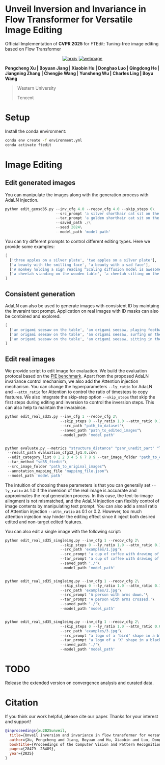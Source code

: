 # Unveil Inversion and Invariance in Flow Transformer for Versatile Image Editing

Official Implementation of **CVPR 2025** for FTEdit: Tuning-free image editing based on Flow Transformer

<div style="display: flex; justify-content: center; align-items: center;">
  <a href="https://arxiv.org/pdf/2411.15843" style="margin: 0 2px;">
    <img src='https://img.shields.io/badge/arXiv-2411.10499-red?style=flat&logo=arXiv&logoColor=red' alt='arxiv'>
  </a>
  <a href='https://pengchengpcx.github.io/EditFT/' style="margin: 0 2px;">
    <img src='https://img.shields.io/badge/Webpage-Project-silver?style=flat&logo=&logoColor=orange' alt='webpage'>
  </a>
</div>

**Pengcheng Xu | Boyuan Jiang | Xiaobin Hu | Donghao Luo | Qingdong He | Jiangning Zhang | Chengjie Wang | Yunsheng Wu | Charles Ling | Boyu Wang**

> Western University
> 
> Tencent


# Setup
Install the conda environment:
```bash
conda env create -f environment.yml
conda activate ftedit
```

# Image Editing

## Edit generated images
You can manipulate the images along with the generation process with AdaLN injection.

``` python
python edit_gensd35.py --inv_cfg 4.0 --recov_cfg 4.0 --skip_steps 0\
                       --src_prompt 'a silver shorthair cat sit on the wooden table'\
                       --tar_prompt 'a golden shorthair cat sit on the wooden table'\
                       --saved_path ./\
                       --seed 2024\
                       --model_path 'model path'
```


You can try different prompts to control different editing types. Here we provide some examples:

``` python
[
  ['three apples on a silver plate', 'two apples on a silver plate'],
  ['a beauty with the smilling face', 'a beauty with a sad face'],
  ['A monkey holding a sign reading ”Scaling diffusion model is awesome!', 'A monkey holding a sign reading ”Scaling transformers model is awesome!'],
  ['a cheetah standing on the wooden table', 'a cheetah sitting on the wooden table'],
]
```


## Consistent generation
AdaLN can also be used to generate images with consistent ID by maintaing the invaraint text prompt. Application on real images with ID masks can also be combined and explored.

``` python
[
  ['an origami seesaw on the table', 'an origami seesaw, playing football'],
  ['an origami seesaw on the table', 'an origami seesaw, surfing on the sea'],
  ['an origami seesaw on the table', 'an origami seesaw, sitting in the meadow'],
]
```




## Edit real images
We provide script to edit image for evaluation. We build the evaluation protocal based on the [PIE benchmark](https://github.com/cure-lab/PnPInversion). Apart from the proposed AdaLN invariance control mechanism, we also add the Attention injection mechanism. You can change the hyperparameters `--ly_ratio` for AdaLN and `--attn_ratio` for Attention to control the ratio of timesteps to copy features. We also integrate the skip-step option `--skip_steps` that skip the first steps during editing and inversion to control the inversion steps. This can also help to maintain the invaraince.


``` python
python edit_real_sd35.py --inv_cfg 1 --recov_cfg 2\
                         --skip_steps 0 --ly_ratio 1.0 --attn_ratio 0.15\
                         --src_path "path_to_dataset"\
                         --saved_path "path_to_edited_images"\
                         --model_path 'model path'


python evaluate.py --metrics "structure_distance" "psnr_unedit_part" "lpips_unedit_part" "mse_unedit_part" "ssim_unedit_part" "clip_similarity_source_image"  "clip_similarity_target_image" "clip_similarity_target_image_edit_part"\
 --result_path evaluation_cfg12_ly1.0.csv\
 --edit_category_list 0 1 2 3 4 5 6 7 8 9 --tar_image_folder "path_to_edited_images"\
 --tar_method "sd35_ftedit"\
 --src_image_folder "path_to_original_images"\
 --annotation_mapping_file "mapping_file.json"\
 --model_path 'model path'
```


The intuition of choosing these parameters is that you can generally set `--ly_ratio` as 1.0 if the inversion of the real image is accuarate and approximates the real generation process. In this case, the text-to-image alingment is not mismatched, and the AdaLN injection can flexibly control of image contents by manipulating text prompt. You can also add a small ratio of Attention injection `--attn_ratio` as 0.1 or 0.2. However, too much attention injection may hinder the editing effect since it inject both desired edited and non-target edited features.

You can also edit a single image with the following script:


``` python
python edit_real_sd35_singleimg.py --inv_cfg 1 --recov_cfg 2\
                         --skip_steps 0 --ly_ratio 1.0 --attn_ratio 0.15\
                         --src_path 'examples/1.jpg'\
                         --src_prompt 'a cup of coffee with drawing of tulip putted on the wooden table.'\
                         --tar_prompt 'a cup of coffee with drawing of lion putted on the wooden table.'\
                         --saved_path './'\
                         --model_path 'model_path'


python edit_real_sd35_singleimg.py --inv_cfg 1 --recov_cfg 2\
                         --skip_steps 0 --ly_ratio 1.0 --attn_ratio 0.1\
                         --src_path 'examples/2.jpg'\
                         --src_prompt 'A person with arms down.'\
                         --tar_prompt 'A person with arms crossed.'\
                         --saved_path './'\
                         --model_path 'model_path'


python edit_real_sd35_singleimg.py --inv_cfg 1 --recov_cfg 2\
                         --skip_steps 0 --ly_ratio 1.0 --attn_ratio 0.0\
                         --src_path 'examples/3.jpg'\
                         --src_prompt "a logo of a 'bird' shape in a black background."\
                         --tar_prompt "a logo of a 'X' shape in a black background."\
                         --saved_path './'\
                         --model_path 'model_path'
```


# TODO
Release the extended version on convergence analysis and curated data.




# Citation
If you think our work helpful, please cite our paper. Thanks for your interest and support!



``` bibtex
@inproceedings{xu2025unveil,
  title={Unveil inversion and invariance in flow transformer for versatile image editing},
  author={Xu, Pengcheng and Jiang, Boyuan and Hu, Xiaobin and Luo, Donghao and He, Qingdong and Zhang, Jiangning and Wang, Chengjie and Wu, Yunsheng and Ling, Charles and Wang, Boyu},
  booktitle={Proceedings of the Computer Vision and Pattern Recognition Conference},
  pages={28479--28489},
  year={2025}
}
```



